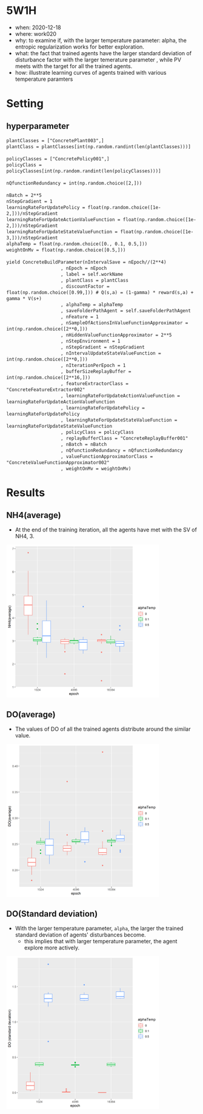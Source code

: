 

# 5W1H

- when: 2020-12-18
- where: work020
- why: to examine if, with the larger temperature parameter: alpha, the entropic regularization works for better exploration.
- what: the fact that trained agents have the larger standard deviation of disturbance factor with the larger temerature parameter
, while PV meets with the target for all the trained agents.
- how: illustrate learning curves of agents trained with various temperature paramters

# Setting

## hyperparameter

```
plantClasses = ["ConcretePlant003",]
plantClass = plantClasses[int(np.random.randint(len(plantClasses)))]

policyClasses = ["ConcretePolicy001",]
policyClass = policyClasses[int(np.random.randint(len(policyClasses)))]

nQfunctionRedundancy = int(np.random.choice([2,]))

nBatch = 2**5
nStepGradient = 1
learningRateForUpdatePolicy = float(np.random.choice([1e-2,]))/nStepGradient
learningRateForUpdateActionValueFunction = float(np.random.choice([1e-2,]))/nStepGradient
learningRateForUpdateStateValueFunction = float(np.random.choice([1e-3,]))/nStepGradient
alphaTemp = float(np.random.choice([0., 0.1, 0.5,]))
weightOnMv = float(np.random.choice([0.5,]))
	
yield ConcreteBuildParameter(nIntervalSave = nEpoch//(2**4)
					, nEpoch = nEpoch
					, label = self.workName
					, plantClass = plantClass
					, discountFactor = float(np.random.choice([0.99,])) # Q(s,a) = (1-gamma) * reward(s,a) + gamma * V(s+)
					, alphaTemp = alphaTemp
					, saveFolderPathAgent = self.saveFolderPathAgent
					, nFeature = 1
					, nSampleOfActionsInValueFunctionApproximator = int(np.random.choice([2**0,]))
					, nHiddenValueFunctionApproximator = 2**5
					, nStepEnvironment = 1
					, nStepGradient = nStepGradient
					, nIntervalUpdateStateValueFunction = int(np.random.choice([2**0,]))
					, nIterationPerEpoch = 1
					, bufferSizeReplayBuffer = int(np.random.choice([2**16,]))
					, featureExtractorClass = "ConcreteFeatureExtractor002"
					, learningRateForUpdateActionValueFunction = learningRateForUpdateActionValueFunction 
					, learningRateForUpdatePolicy = learningRateForUpdatePolicy
					, learningRateForUpdateStateValueFunction = learningRateForUpdateStateValueFunction
					, policyClass = policyClass
					, replayBufferClass = "ConcreteReplayBuffer001"
					, nBatch = nBatch
					, nQfunctionRedundancy = nQfunctionRedundancy
					, valueFunctionApproximatorClass = "ConcreteValueFunctionApproximator002"
					, weightOnMv = weightOnMv)
```

# Results

## NH4(average)

- At the end of the training iteration, all the agents have met with the SV of NH4, 3.

<img src="fig/work020_learningcurve_pv.png" width="80%">

## DO(average)

- The values of DO of all the trained agents distribute around the similar value.

<img src="fig/work020_learningcurve_mv_average.png" width="80%">

## DO(Standard deviation)

- With the larger temperature parameter, `alpha`, the larger the trained standard deviation of agents' disturbances become.
	- this implies that with larger temperature parameter, the agent explore more actively.

<img src="fig/work020_learningcurve_mv_sd.png" width="80%">